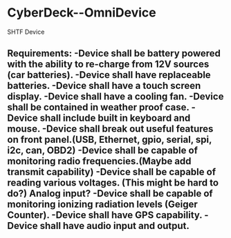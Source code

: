 # CyberDeck--OmniDevice
SHTF Device 

Requirements: 
-Device shall be battery powered with the ability to re-charge from 12V sources (car batteries).
-Device shall have replaceable batteries. 
-Device shall have a touch screen display.
-Device shall have a cooling fan.
-Device shall be contained in weather proof case.
-Device shall include built in keyboard and mouse.
-Device shall break out useful features on front panel.(USB, Ethernet, gpio, serial, spi, i2c, can, OBD2)
-Device shall be capable of monitoring radio frequencies.(Maybe add transmit capability)
-Device shall be capable of reading various voltages. (This might be hard to do?) Analog input?
-Device shall be capable of monitoring ionizing radiation levels (Geiger Counter).
-Device shall have GPS capability.
-Device shall have audio input and output. 
-
